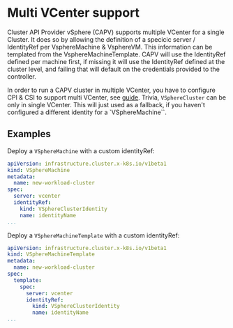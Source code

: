 # Multi VCenter support

Cluster API Provider vSphere (CAPV) supports multiple VCenter for a single Cluster. It does so by allowing the definition of a specicic server / IdentityRef per VsphereMachine & VsphereVM. This information can be templated from the VsphereMachineTemplate.
CAPV will use the IdentityRef defined per machine first, if missing it will use the IdentityRef defined at the cluster level, and failing that will default on the credentials provided to the controller.

In order to run a CAPV cluster in multiple VCenter, you have to configure CPI & CSI to support multi VCenter, see [guide](https://docs.vmware.com/en/VMware-vSphere-Container-Storage-Plug-in/3.0/vmware-vsphere-csp-getting-started/GUID-8B3B9004-DE37-4E6B-9AA1-234CDA1BD7F9.html). Trivia, `VSphereCluster` can be only in single VCenter. This will just used as a fallback, if you haven't configured a different identity for a `VSphereMachine``.

## Examples

Deploy a `VSphereMachine` with a custom identityRef:

```yaml
apiVersion: infrastructure.cluster.x-k8s.io/v1beta1
kind: VSphereMachine
metadata:
  name: new-workload-cluster
spec:
  server: vcenter
  identityRef:
    kind: VSphereClusterIdentity
    name: identityName
...
```

Deploy a `VSphereMachineTemplate` with a custom identityRef:

```yaml
apiVersion: infrastructure.cluster.x-k8s.io/v1beta1
kind: VSphereMachineTemplate
metadata:
  name: new-workload-cluster
spec:
  template:
    spec:
      server: vcenter
      identityRef:
        kind: VSphereClusterIdentity
        name: identityName
...
```